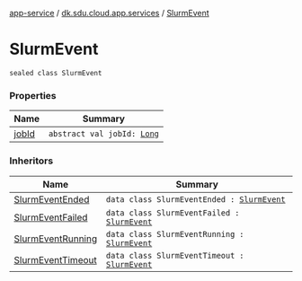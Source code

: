 [app-service](../../index.md) / [dk.sdu.cloud.app.services](../index.md) / [SlurmEvent](./index.md)

# SlurmEvent

`sealed class SlurmEvent`

### Properties

| Name | Summary |
|---|---|
| [jobId](job-id.md) | `abstract val jobId: `[`Long`](https://kotlinlang.org/api/latest/jvm/stdlib/kotlin/-long/index.html) |

### Inheritors

| Name | Summary |
|---|---|
| [SlurmEventEnded](../-slurm-event-ended/index.md) | `data class SlurmEventEnded : `[`SlurmEvent`](./index.md) |
| [SlurmEventFailed](../-slurm-event-failed/index.md) | `data class SlurmEventFailed : `[`SlurmEvent`](./index.md) |
| [SlurmEventRunning](../-slurm-event-running/index.md) | `data class SlurmEventRunning : `[`SlurmEvent`](./index.md) |
| [SlurmEventTimeout](../-slurm-event-timeout/index.md) | `data class SlurmEventTimeout : `[`SlurmEvent`](./index.md) |
